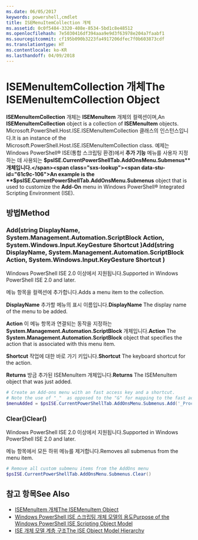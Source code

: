```yaml
---
ms.date: 06/05/2017
keywords: powershell,cmdlet
title: ISEMenuItemCollection 개체
ms.assetid: 0c0f5484-3320-408e-8534-5bd1c8e48512
ms.openlocfilehash: 7e5030416df394aaa9e9d3f63978e204a7faabf1
ms.sourcegitcommit: cf195b090b3223fa4917206dfec7f0b603873cdf
ms.translationtype: HT
ms.contentlocale: ko-KR
ms.lasthandoff: 04/09/2018
---
```

# <a name="the-isemenuitemcollection-object"></a><span data-ttu-id="61c9c-103">ISEMenuItemCollection 개체</span><span class="sxs-lookup"><span data-stu-id="61c9c-103">The ISEMenuItemCollection Object</span></span>

<span data-ttu-id="61c9c-104">**ISEMenuItemCollection** 개체는 **ISEMenuItem** 개체의 컬렉션이며,</span><span class="sxs-lookup"><span data-stu-id="61c9c-104">An **ISEMenuItemCollection** object is a collection of **ISEMenuItem** objects.</span></span> <span data-ttu-id="61c9c-105">Microsoft.PowerShell.Host.ISE.ISEMenuItemCollection 클래스의 인스턴스입니다.</span><span class="sxs-lookup"><span data-stu-id="61c9c-105">It is an instance of the Microsoft.PowerShell.Host.ISE.ISEMenuItemCollection class.</span></span> <span data-ttu-id="61c9c-106">예제는 Windows PowerShell® ISE(통합 스크립팅 환경)에서 **추가 기능** 메뉴를 사용자 지정하는 데 사용되는 **$psISE.CurrentPowerShellTab.AddOnsMenu.Submenus** 개체입니다.</span><span class="sxs-lookup"><span data-stu-id="61c9c-106">An example is the **$psISE.CurrentPowerShellTab.AddOnsMenu.Submenus** object that is used to customize the **Add-On** menu in Windows PowerShell® Integrated Scripting Environment (ISE).</span></span>

## <a name="method"></a><span data-ttu-id="61c9c-107">방법</span><span class="sxs-lookup"><span data-stu-id="61c9c-107">Method</span></span>

### <a name="addstring-displayname-systemmanagementautomationscriptblock-action-systemwindowsinputkeygesture-shortcut-"></a><span data-ttu-id="61c9c-108">Add\(string DisplayName, System.Management.Automation.ScriptBlock Action, System.Windows.Input.KeyGesture Shortcut \)</span><span class="sxs-lookup"><span data-stu-id="61c9c-108">Add\(string DisplayName, System.Management.Automation.ScriptBlock Action, System.Windows.Input.KeyGesture Shortcut \)</span></span>

<span data-ttu-id="61c9c-109">Windows PowerShell ISE 2.0 이상에서 지원됩니다.</span><span class="sxs-lookup"><span data-stu-id="61c9c-109">Supported in Windows PowerShell ISE 2.0 and later.</span></span>

<span data-ttu-id="61c9c-110">메뉴 항목을 컬렉션에 추가합니다.</span><span class="sxs-lookup"><span data-stu-id="61c9c-110">Adds a menu item to the collection.</span></span>

<span data-ttu-id="61c9c-111">**DisplayName** 추가할 메뉴의 표시 이름입니다.</span><span class="sxs-lookup"><span data-stu-id="61c9c-111">**DisplayName** The display name of the menu to be added.</span></span>

<span data-ttu-id="61c9c-112">**Action** 이 메뉴 항목과 연결되는 동작을 지정하는 **System.Management.Automation.ScriptBlock** 개체입니다.</span><span class="sxs-lookup"><span data-stu-id="61c9c-112">**Action** The **System.Management.Automation.ScriptBlock** object that specifies the action that is associated with this menu item.</span></span>

<span data-ttu-id="61c9c-113">**Shortcut** 작업에 대한 바로 가기 키입니다.</span><span class="sxs-lookup"><span data-stu-id="61c9c-113">**Shortcut** The keyboard shortcut for the action.</span></span>

<span data-ttu-id="61c9c-114">**Returns** 방금 추가된 ISEMenuItem 개체입니다.</span><span class="sxs-lookup"><span data-stu-id="61c9c-114">**Returns** The ISEMenuItem object that was just added.</span></span>

```powershell
# Create an Add-ons menu with an fast access key and a shortcut.
# Note the use of "_"  as opposed to the "&" for mapping to the fast access key letter for the menu item.
$menuAdded = $psISE.CurrentPowerShellTab.AddOnsMenu.Submenus.Add('_Process', {Get-Process}, 'Alt+P')
```

### <a name="clear"></a><span data-ttu-id="61c9c-115">Clear\(\)</span><span class="sxs-lookup"><span data-stu-id="61c9c-115">Clear\(\)</span></span>

<span data-ttu-id="61c9c-116">Windows PowerShell ISE 2.0 이상에서 지원됩니다.</span><span class="sxs-lookup"><span data-stu-id="61c9c-116">Supported in Windows PowerShell ISE 2.0 and later.</span></span>

<span data-ttu-id="61c9c-117">메뉴 항목에서 모든 하위 메뉴를 제거합니다.</span><span class="sxs-lookup"><span data-stu-id="61c9c-117">Removes all submenus from the menu item.</span></span>

```powershell
# Remove all custom submenu items from the AddOns menu
$psISE.CurrentPowerShellTab.AddOnsMenu.Submenus.Clear()
```

## <a name="see-also"></a><span data-ttu-id="61c9c-118">참고 항목</span><span class="sxs-lookup"><span data-stu-id="61c9c-118">See Also</span></span>

- [<span data-ttu-id="61c9c-119">ISEMenuItem 개체</span><span class="sxs-lookup"><span data-stu-id="61c9c-119">The ISEMenuItem Object</span></span>](The-ISEMenuItem-Object.md)
- [<span data-ttu-id="61c9c-120">Windows PowerShell ISE 스크립팅 개체 모델의 용도</span><span class="sxs-lookup"><span data-stu-id="61c9c-120">Purpose of the Windows PowerShell ISE Scripting Object Model</span></span>](Purpose-of-the-Windows-PowerShell-ISE-Scripting-Object-Model.md)
- [<span data-ttu-id="61c9c-121">ISE 개체 모델 계층 구조</span><span class="sxs-lookup"><span data-stu-id="61c9c-121">The ISE Object Model Hierarchy</span></span>](The-ISE-Object-Model-Hierarchy.md)